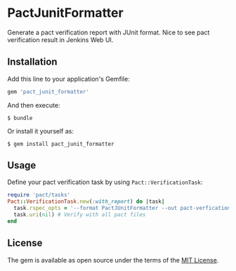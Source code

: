 # PactJunitFormatter
Generate a pact verification report with JUnit format.
Nice to see pact verification result in Jenkins Web UI.

## Installation

Add this line to your application's Gemfile:

```ruby
gem 'pact_junit_formatter'
```

And then execute:

    $ bundle

Or install it yourself as:

    $ gem install pact_junit_formatter

## Usage
Define your pact verification task by using `Pact::VerificationTask`:

```ruby
require 'pact/tasks'
Pact::VerificationTask.new(:with_report) do |task|
  task.rspec_opts = '--format PactJUnitFormatter --out pact-verfication-report.xml'
  task.uri(nil) # Verify with all pact files
end
```

## License
The gem is available as open source under the terms of the [MIT License](http://opensource.org/licenses/MIT).
